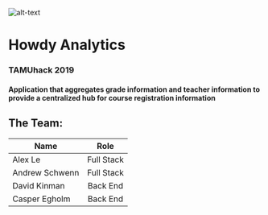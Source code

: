 ![alt-text][logo]
# Howdy Analytics
### TAMUhack 2019

#### Application that aggregates grade information and teacher information to provide a centralized hub for course registration information

## The Team: 
| Name       | Role        |
| ------------- |:-------------:| 
| Alex Le      | Full Stack | 
| Andrew Schwenn      | Full Stack     | 
| David Kinman | Back End    | 
| Casper Egholm | Back End |


[logo]: https://cdn.d1baseball.com/logos/teams/256/texasam.png "Texas A&M University"

